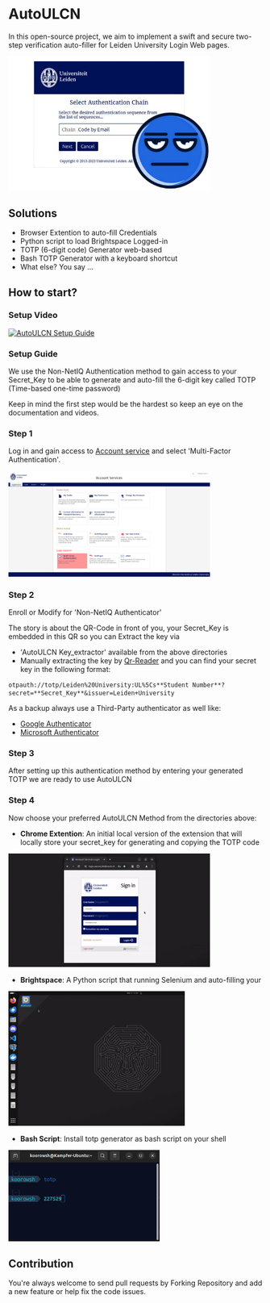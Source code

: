 # AutoULCN

In this open-source project, we aim to implement a swift and secure two-step verification auto-filler for Leiden University Login Web pages.

<img src="Files/msf.png" alt="MSF" width="400">

## Solutions
- Browser Extention to auto-fill Credentials
- Python script to load Brightspace Logged-in
- TOTP (6-digit code) Generator web-based
- Bash TOTP Generator with a keyboard shortcut
- What else? You say ...

## How to start?

### Setup Video

[![AutoULCN Setup Guide](https://img.youtube.com/vi/52kdsJtcGTY/0.jpg)](https://www.youtube.com/watch?v=52kdsJtcGTY)

### Setup Guide

We use the Non-NetIQ Authentication method to gain access to your Secret_Key to be able to generate and auto-fill the 6-digit key called TOTP (Time-based one-time password)

Keep in mind the first step would be the hardest so keep an eye on the documentation and videos.

### Step 1
Log in and gain access to <a href="https://account.services.universiteitleiden.nl/">Account service</a> and select 'Multi-Factor Authentication'.

<img src="Files/account_service.png" alt="MSF" width="400">

### Step 2
Enroll or Modify for 'Non-NetIQ Authenticator'

The story is about the QR-Code in front of you, your Secret_Key is embedded in this QR so you can Extract the key via
- 'AutoULCN Key_extractor' available from the above directories
- Manually extracting the key by <a href="https://scanqr.org/#scan)">Qr-Reader</a> and you can find your secret key in the following format:
```
otpauth://totp/Leiden%20University:UL%5Cs**Student Number**?secret=**Secret_Key**&issuer=Leiden+University
```
As a backup always use a Third-Party authenticator as well like:
- <a href="https://scanqr.org/#scan">Google Authenticator</a>
- <a href="https://scanqr.org/#scan">Microsoft Authenticator</a>

### Step 3
After setting up this authentication method by entering your generated TOTP we are ready to use AutoULCN

### Step 4

Now choose your preferred AutoULCN Method from the directories above:

- **Chrome Extention**: An initial local version of the extension that will locally store your secret_key for generating and copying the TOTP code

<img src="Files/Extention_Preview.gif" alt="MSF" width="400">

- **Brightspace**: A Python script that running Selenium and auto-filling your

<img src="Files/Brightspace_Preview.gif" alt="MSF" width="350">

- **Bash Script**: Install totp generator as bash script on your shell

 <img src="Files/Bash_Preview.png" alt="MSF" width="300">

## Contribution

You're always welcome to send pull requests by Forking Repository and add a new feature or help fix the code issues.
